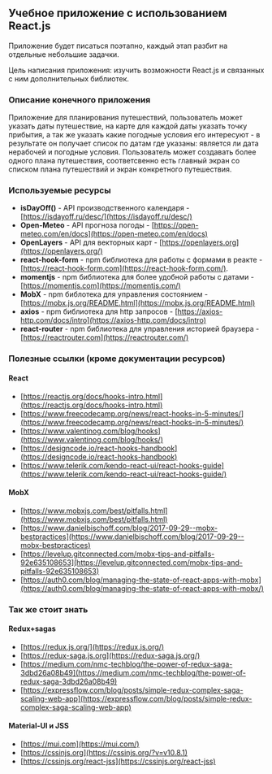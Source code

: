 ## Учебное приложение с использованием React.js
Приложение будет писаться поэтапно, каждый этап разбит на отдельные небольшие задачки.

Цель написания приложения: изучить возможности React.js и связанных с ним дополнительных
библиотек.

### Описание конечного приложения
Приложение для планирования путешествий, пользователь может указать даты путешествие, 
на карте для каждой даты указать точку прибытия, а так же указать какие погодные 
условия его интересуют - в результате он получает список по датам где указаны: 
является ли дата нерабочей и погодные условия. Пользователь может создавать более одного
плана путешествия, соответсвенно есть главный экран со списком плана путешествий и экран
конкретного путешествия.

### Используемые ресурсы
- **isDayOff()** - API производственного календаря - [https://isdayoff.ru/desc/](https://isdayoff.ru/desc/)
- **Open-Meteo** - API прогноза погоды - [https://open-meteo.com/en/docs](https://open-meteo.com/en/docs)
- **OpenLayers** - API для векторных карт - [https://openlayers.org](https://openlayers.org/)
- **react-hook-form** - npm библиотека для работы с формами в реакте - [https://react-hook-form.com](https://react-hook-form.com/).
- **momentjs** - npm библиотека для более удобной работы с датами - [https://momentjs.com](https://momentjs.com/)
- **MobX** - npm библотека для управления состоянием - [https://mobx.js.org/README.html](https://mobx.js.org/README.html)
- **axios** - npm библиотека для http запросов - [https://axios-http.com/docs/intro](https://axios-http.com/docs/intro)
- **react-router** - npm библиотека для управления историей браузера - [https://reactrouter.com](https://reactrouter.com/)

### Полезные ссылки (кроме документации ресурсов)
#### React
- [https://reactjs.org/docs/hooks-intro.html](https://reactjs.org/docs/hooks-intro.html)
- [https://www.freecodecamp.org/news/react-hooks-in-5-minutes/](https://www.freecodecamp.org/news/react-hooks-in-5-minutes/)
- [https://www.valentinog.com/blog/hooks](https://www.valentinog.com/blog/hooks/)
- [https://designcode.io/react-hooks-handbook](https://designcode.io/react-hooks-handbook)
- [https://www.telerik.com/kendo-react-ui/react-hooks-guide](https://www.telerik.com/kendo-react-ui/react-hooks-guide/)

#### MobX
- [https://www.mobxjs.com/best/pitfalls.html](https://www.mobxjs.com/best/pitfalls.html)
- [https://www.danielbischoff.com/blog/2017-09-29--mobx-bestpractices](https://www.danielbischoff.com/blog/2017-09-29--mobx-bestpractices)
- [https://levelup.gitconnected.com/mobx-tips-and-pitfalls-92e635108653](https://levelup.gitconnected.com/mobx-tips-and-pitfalls-92e635108653)
- [https://auth0.com/blog/managing-the-state-of-react-apps-with-mobx](https://auth0.com/blog/managing-the-state-of-react-apps-with-mobx/)

### Так же стоит знать
#### Redux+sagas
- [https://redux.js.org/](https://redux.js.org/)
- [https://redux-saga.js.org](https://redux-saga.js.org/)
- [https://medium.com/nmc-techblog/the-power-of-redux-saga-3dbd26a08b49](https://medium.com/nmc-techblog/the-power-of-redux-saga-3dbd26a08b49)
- [https://expressflow.com/blog/posts/simple-redux-complex-saga-scaling-web-app](https://expressflow.com/blog/posts/simple-redux-complex-saga-scaling-web-app)

#### Material-UI и JSS
- [https://mui.com](https://mui.com/)
- [https://cssinjs.org](https://cssinjs.org/?v=v10.8.1)
- [https://cssinjs.org/react-jss](https://cssinjs.org/react-jss)
